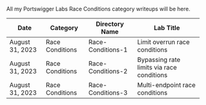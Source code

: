 All my Portswigger Labs Race Conditions category writeups will be here.

Date	 	  | Category                       | Directory Name     | Lab Title
--------------|--------------------------------|--------------------|----------------------
August 31, 2023 | Race Conditions              | Race-Conditions-1  | Limit overrun race conditions
August 31, 2023 | Race Conditions              | Race-Conditions-2  | Bypassing rate limits via race conditions
August 31, 2023 | Race Conditions              | Race-Conditions-3  | Multi-endpoint race conditions